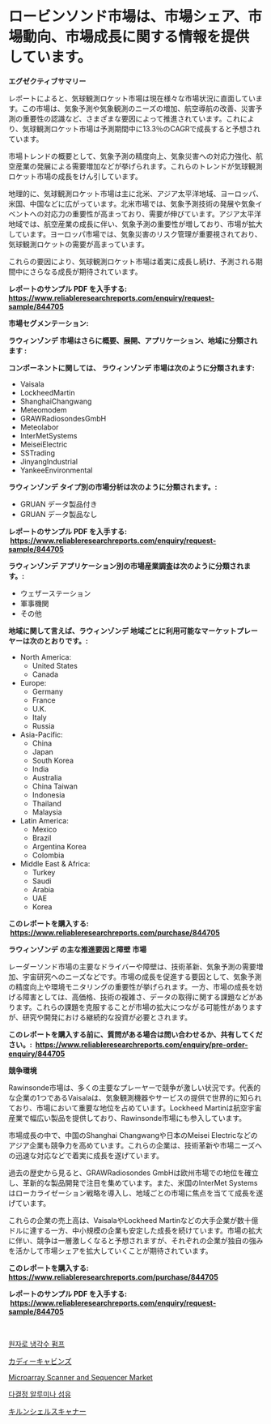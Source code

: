 <p><h1>ロービンソンド市場は、市場シェア、市場動向、市場成長に関する情報を提供しています。</h1></p><p><strong>エグゼクティブサマリー</strong></p>
<p><p>レポートによると、気球観測ロケット市場は現在様々な市場状況に直面しています。この市場は、気象予測や気象観測のニーズの増加、航空導航の改善、災害予測の重要性の認識など、さまざまな要因によって推進されています。これにより、気球観測ロケット市場は予測期間中に13.3％のCAGRで成長すると予想されています。</p><p>市場トレンドの概要として、気象予測の精度向上、気象災害への対応力強化、航空産業の発展による需要増加などが挙げられます。これらのトレンドが気球観測ロケット市場の成長をけん引しています。</p><p>地理的に、気球観測ロケット市場は主に北米、アジア太平洋地域、ヨーロッパ、米国、中国などに広がっています。北米市場では、気象予測技術の発展や気象イベントへの対応力の重要性が高まっており、需要が伸びています。アジア太平洋地域では、航空産業の成長に伴い、気象予測の重要性が増しており、市場が拡大しています。ヨーロッパ市場では、気象災害のリスク管理が重要視されており、気球観測ロケットの需要が高まっています。</p><p>これらの要因により、気球観測ロケット市場は着実に成長し続け、予測される期間中にさらなる成長が期待されています。</p></p>
<p><strong>レポートのサンプル PDF を入手する: <a href="https://www.reliableresearchreports.com/enquiry/request-sample/844705">https://www.reliableresearchreports.com/enquiry/request-sample/844705</a></strong></p>
<p><strong>市場セグメンテーション:</strong></p>
<p><strong> ラウィンゾンデ 市場はさらに概要、展開、アプリケーション、地域に分類されます :</strong></p>
<p><strong>コンポーネントに関しては、 ラウィンゾンデ 市場は次のように分類されます: &nbsp;</strong></p>
<p><ul><li>Vaisala</li><li>LockheedMartin</li><li>ShanghaiChangwang</li><li>Meteomodem</li><li>GRAWRadiosondesGmbH</li><li>Meteolabor</li><li>InterMetSystems</li><li>MeiseiElectric</li><li>SSTrading</li><li>JinyangIndustrial</li><li>YankeeEnvironmental</li></ul></p>
<p><strong> ラウィンゾンデ タイプ別の市場分析は次のように分類されます。:</strong></p>
<p><ul><li>GRUAN データ製品付き</li><li>GRUAN データ製品なし</li></ul></p>
<p><strong>レポートのサンプル PDF を入手する: &nbsp;<a href="https://www.reliableresearchreports.com/enquiry/request-sample/844705">https://www.reliableresearchreports.com/enquiry/request-sample/844705</a></strong></p>
<p><strong> ラウィンゾンデ アプリケーション別の市場産業調査は次のように分類されます。:</strong></p>
<p><ul><li>ウェザーステーション</li><li>軍事機関</li><li>その他</li></ul></p>
<p><strong>地域に関して言えば、ラウィンゾンデ 地域ごとに利用可能なマーケットプレーヤーは次のとおりです。:</strong></p>
<p><ul>
    <li>
        North America:
        <ul>
            <li>United States</li>
            <li>Canada</li>
        </ul>
    </li>
    <li>
        Europe:
        <ul>
            <li>Germany</li>
            <li>France</li>
            <li>U.K.</li>
            <li>Italy</li>
            <li>Russia</li>
        </ul>
    </li>
    <li>
        Asia-Pacific:
        <ul>
            <li>China</li>
            <li>Japan</li>
            <li>South Korea</li>
            <li>India</li>
            <li>Australia</li>
            <li>China Taiwan</li>
            <li>Indonesia</li>
            <li>Thailand</li>
            <li>Malaysia</li>
        </ul>
    </li>
    <li>
        Latin America:
        <ul>
            <li>Mexico</li>
            <li>Brazil</li>
            <li>Argentina Korea</li>
            <li>Colombia</li>
        </ul>
    </li>
    <li>
        Middle East & Africa:
        <ul>
            <li>Turkey</li>
            <li>Saudi</li>
            <li>Arabia</li>
            <li>UAE</li>
            <li>Korea</li>
        </ul>
    </li>
    </ul></p>
<p><strong>このレポートを購入する: &nbsp;<a href="https://www.reliableresearchreports.com/purchase/844705">https://www.reliableresearchreports.com/purchase/844705</a></strong></p>
<p><strong>ラウィンゾンデ の主な推進要因と障壁 市場</strong></p>
<p><p>レーダーソンド市場の主要なドライバーや障壁は、技術革新、気象予測の需要増加、宇宙研究へのニーズなどです。市場の成長を促進する要因として、気象予測の精度向上や環境モニタリングの重要性が挙げられます。一方、市場の成長を妨げる障害としては、高価格、技術の複雑さ、データの取得に関する課題などがあります。これらの課題を克服することが市場の拡大につながる可能性がありますが、研究や開発における継続的な投資が必要とされます。</p></p>
<p><strong>このレポートを購入する前に、質問がある場合は問い合わせるか、共有してください。:&nbsp; <a href="https://www.reliableresearchreports.com/enquiry/pre-order-enquiry/844705">https://www.reliableresearchreports.com/enquiry/pre-order-enquiry/844705</a></strong></p>
<p><strong>競争環境</strong></p>
<p><p>Rawinsonde市場は、多くの主要なプレーヤーで競争が激しい状況です。代表的な企業の1つであるVaisalaは、気象観測機器やサービスの提供で世界的に知られており、市場において重要な地位を占めています。Lockheed Martinは航空宇宙産業で幅広い製品を提供しており、Rawinsonde市場にも参入しています。</p><p>市場成長の中で、中国のShanghai Changwangや日本のMeisei Electricなどのアジア企業も競争力を高めています。これらの企業は、技術革新や市場ニーズへの迅速な対応などで着実に成長を遂げています。</p><p>過去の歴史から見ると、GRAWRadiosondes GmbHは欧州市場での地位を確立し、革新的な製品開発で注目を集めています。また、米国のInterMet Systemsはローカライゼーション戦略を導入し、地域ごとの市場に焦点を当てて成長を遂げています。</p><p>これらの企業の売上高は、VaisalaやLockheed Martinなどの大手企業が数十億ドルに達する一方、中小規模の企業も安定した成長を続けています。市場の拡大に伴い、競争は一層激しくなると予想されますが、それぞれの企業が独自の強みを活かして市場シェアを拡大していくことが期待されています。</p></p>
<p><strong>このレポートを購入する: &nbsp; <a href="https://www.reliableresearchreports.com/purchase/844705">https://www.reliableresearchreports.com/purchase/844705</a></strong></p>
<p><strong>レポートのサンプル PDF を入手する: &nbsp;<a href="https://www.reliableresearchreports.com/enquiry/request-sample/844705">https://www.reliableresearchreports.com/enquiry/request-sample/844705</a></strong><strong></strong></p>
<p>&nbsp;</p>
<p><p><a href="https://medium.com/@cute_priencsss/%ED%95%B5-%EB%B0%98%EC%9D%91%EB%A1%9C-%EB%83%89%EA%B0%81-%ED%8E%8C%ED%94%84-%EC%8B%9C%EC%9E%A5-%EC%9C%A0%ED%98%95-%EC%9D%91%EC%9A%A9-%EB%B0%8F-%EC%A7%80%EB%A6%AC%EC%97%90-%EB%8C%80%ED%95%9C-%ED%8F%AC%EA%B4%84%EC%A0%81%EC%9D%B8-%ED%8F%89%EA%B0%80-aee7eb690d36">원자로 냉각수 펌프</a></p><p><a href="https://medium.com/@kaydenjohns1964/%E3%82%AF%E3%83%83%E3%83%87%E3%82%A3%E3%83%BC%E3%82%AD%E3%83%A3%E3%83%93%E3%83%B3%E3%83%9E%E3%83%BC%E3%82%B1%E3%83%83%E3%83%88%E3%83%AC%E3%83%9D%E3%83%BC%E3%83%88%E3%81%AF-%E3%81%93%E3%81%AE%E5%B8%82%E5%A0%B4%E3%81%AE%E6%9C%80%E6%96%B0%E3%81%AE%E3%83%88%E3%83%AC%E3%83%B3%E3%83%89%E3%81%A8%E6%88%90%E9%95%B7%E3%81%AE%E6%A9%9F%E4%BC%9A%E3%82%92%E6%98%8E%E3%82%89%E3%81%8B%E3%81%AB%E3%81%97%E3%81%A6%E3%81%84%E3%81%BE%E3%81%99-0da5b5c96eb5">カディーキャビンズ</a></p><p><a href="https://issuu.com/reportprime-2/docs/microarray-scanner-and-sequencer-market-size-2030.">Microarray Scanner and Sequencer Market</a></p><p><a href="https://github.com/vsap75a286l/Market-Research-Report-List-1/blob/main/73683683526.md">다결정 알루미나 섬유</a></p><p><a href="https://github.com/joaejkdzgyljvo6/Market-Research-Report-List-1/blob/main/55918243923.md">キルンシェルスキャナー</a></p></p>